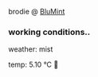 brodie @ [BluMint](https://www.linkedin.com/company/blumint-io/)

<!--weather_start-->
### working conditions..

weather: mist 

temp: 5.10 °C 🧥

<!--weather_end-->
